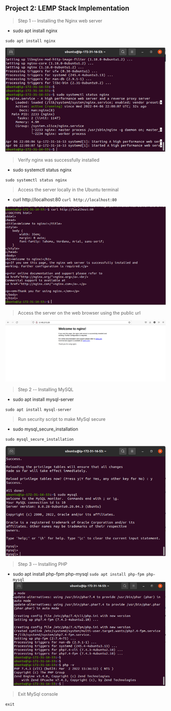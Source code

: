 ## Project 2: LEMP Stack Implementation

> Step 1 -- Installing the Nginx web server

- sudo apt install nginx

`sudo apt install nginx`

![Image](images/project-2/active-nginx-server.png)

> Verify nginx was successfully installed

- sudo systemctl status nginx

`sudo systemctl status nginx`

> Access the server locally in the Ubuntu terminal

- curl http://localhost:80
  `curl http://localhost:80`

![Image](images/project-2/terminal-view-of-server.png)

> Access the server on the web browser using the public url

![Image](images/project-2/browser-of-server.png)

> Step 2 -- Installing MySQL

- sudo apt install mysql-server

`sudo apt install mysql-server`

> Run security script to make MySql secure

- sudo mysql_secure_installation

`sudo mysql_secure_installation`

![Image](images/project-2/mysql-working.png)

> Step 3 -- Installing PHP

- sudo apt install php-fpm php-mysql
  `sudo apt install php-fpm php-mysql`
  ![Image](images/project-2/installed-php.png)

> Exit MySql console

`exit`
